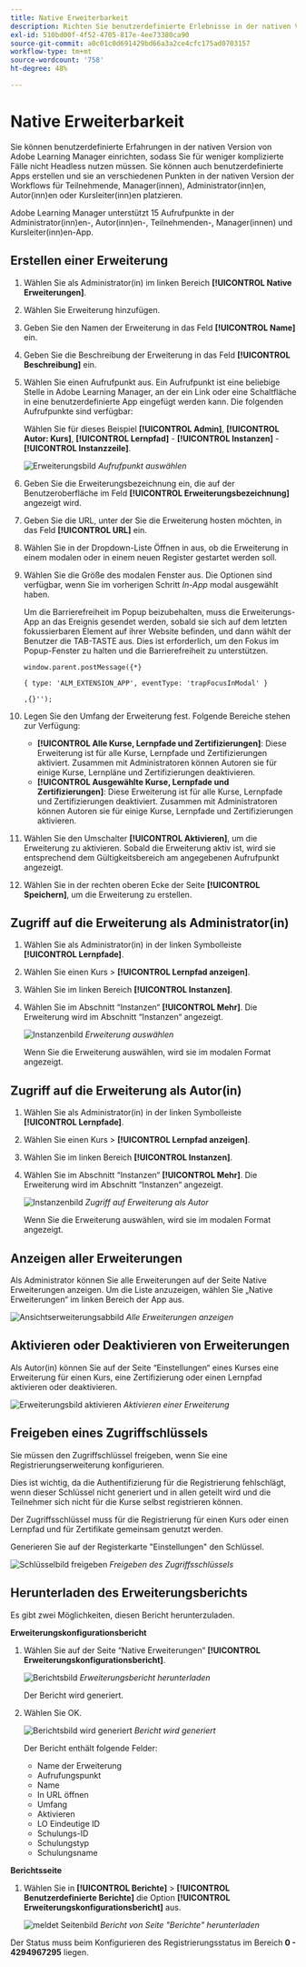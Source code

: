 ```yaml
---
title: Native Erweiterbarkeit
description: Richten Sie benutzerdefinierte Erlebnisse in der nativen Version von Adobe Learning Manager ein, sodass Sie Headless-Erlebnisse nicht für weniger komplizierte Fälle verwenden können.
exl-id: 510bd00f-4f52-4705-817e-4ee73380ca90
source-git-commit: a0c01c0d691429bd66a3a2ce4cfc175ad0703157
workflow-type: tm+mt
source-wordcount: '758'
ht-degree: 48%

---
```


# Native Erweiterbarkeit

Sie können benutzerdefinierte Erfahrungen in der nativen Version von Adobe Learning Manager einrichten, sodass Sie für weniger komplizierte Fälle nicht Headless nutzen müssen. Sie können auch benutzerdefinierte Apps erstellen und sie an verschiedenen Punkten in der nativen Version der Workflows für Teilnehmende, Manager(innen), Administrator(inn)en, Autor(inn)en oder Kursleiter(inn)en platzieren.

Adobe Learning Manager unterstützt 15 Aufrufpunkte in der Administrator(inn)en-, Autor(inn)en-, Teilnehmenden-, Manager(innen) und Kursleiter(inn)en-App.

## Erstellen einer Erweiterung

1. Wählen Sie als Administrator(in) im linken Bereich **[!UICONTROL Native Erweiterungen]**.
1. Wählen Sie Erweiterung hinzufügen.
1. Geben Sie den Namen der Erweiterung in das Feld **[!UICONTROL Name]** ein.
1. Geben Sie die Beschreibung der Erweiterung in das Feld **[!UICONTROL Beschreibung]** ein.
1. Wählen Sie einen Aufrufpunkt aus. Ein Aufrufpunkt ist eine beliebige Stelle in Adobe Learning Manager, an der ein Link oder eine Schaltfläche in eine benutzerdefinierte App eingefügt werden kann. Die folgenden Aufrufpunkte sind verfügbar:

   Wählen Sie für dieses Beispiel **[!UICONTROL Admin]**, **[!UICONTROL Autor: Kurs]**, **[!UICONTROL Lernpfad]** - **[!UICONTROL Instanzen]** - **[!UICONTROL Instanzzeile]**.

   ![Erweiterungsbild](assets/list-native-extensions.png)
   *Aufrufpunkt auswählen*

1. Geben Sie die Erweiterungsbezeichnung ein, die auf der Benutzeroberfläche im Feld **[!UICONTROL Erweiterungsbezeichnung]** angezeigt wird.
1. Geben Sie die URL, unter der Sie die Erweiterung hosten möchten, in das Feld **[!UICONTROL URL]** ein.
1. Wählen Sie in der Dropdown-Liste Öffnen in aus, ob die Erweiterung in einem modalen oder in einem neuen Register gestartet werden soll.
1. Wählen Sie die Größe des modalen Fenster aus. Die Optionen sind verfügbar, wenn Sie im vorherigen Schritt *In-App* modal ausgewählt haben.

   Um die Barrierefreiheit im Popup beizubehalten, muss die Erweiterungs-App an das Ereignis gesendet werden, sobald sie sich auf dem letzten fokussierbaren Element auf ihrer Website befinden, und dann wählt der Benutzer die TAB-TASTE aus. Dies ist erforderlich, um den Fokus im Popup-Fenster zu halten und die Barrierefreiheit zu unterstützen.

   ```
   window.parent.postMessage({*}
   
   { type: 'ALM_EXTENSION_APP', eventType: 'trapFocusInModal' }
   
   ,{}'');
   ```

1. Legen Sie den Umfang der Erweiterung fest. Folgende Bereiche stehen zur Verfügung:

   * **[!UICONTROL Alle Kurse, Lernpfade und Zertifizierungen]**: Diese Erweiterung ist für alle Kurse, Lernpfade und Zertifizierungen aktiviert. Zusammen mit Administratoren können Autoren sie für einige Kurse, Lernpläne und Zertifizierungen deaktivieren.
   * **[!UICONTROL Ausgewählte Kurse, Lernpfade und Zertifizierungen]**: Diese Erweiterung ist für alle Kurse, Lernpfade und Zertifizierungen deaktiviert. Zusammen mit Administratoren können Autoren sie für einige Kurse, Lernpfade und Zertifizierungen aktivieren.

1. Wählen Sie den Umschalter **[!UICONTROL Aktivieren]**, um die Erweiterung zu aktivieren. Sobald die Erweiterung aktiv ist, wird sie entsprechend dem Gültigkeitsbereich am angegebenen Aufrufpunkt angezeigt.
1. Wählen Sie in der rechten oberen Ecke der Seite **[!UICONTROL Speichern]**, um die Erweiterung zu erstellen.

## Zugriff auf die Erweiterung als Administrator(in)

1. Wählen Sie als Administrator(in) in der linken Symbolleiste **[!UICONTROL Lernpfade]**.
1. Wählen Sie einen Kurs > **[!UICONTROL Lernpfad anzeigen]**.
1. Wählen Sie im linken Bereich **[!UICONTROL Instanzen]**.
1. Wählen Sie im Abschnitt “Instanzen“ **[!UICONTROL Mehr]**. Die Erweiterung wird im Abschnitt “Instanzen“ angezeigt.

   ![Instanzenbild](assets/instances-extension.png)
   *Erweiterung auswählen*

   Wenn Sie die Erweiterung auswählen, wird sie im modalen Format angezeigt.

## Zugriff auf die Erweiterung als Autor(in)

1. Wählen Sie als Administrator(in) in der linken Symbolleiste **[!UICONTROL Lernpfade]**.
1. Wählen Sie einen Kurs > **[!UICONTROL Lernpfad anzeigen]**.
1. Wählen Sie im linken Bereich **[!UICONTROL Instanzen]**.
1. Wählen Sie im Abschnitt “Instanzen“ **[!UICONTROL Mehr]**. Die Erweiterung wird im Abschnitt “Instanzen“ angezeigt.

   ![Instanzenbild](assets/instances-extension.png)
   *Zugriff auf Erweiterung als Autor*

   Wenn Sie die Erweiterung auswählen, wird sie im modalen Format angezeigt.

## Anzeigen aller Erweiterungen

Als Administrator können Sie alle Erweiterungen auf der Seite Native Erweiterungen anzeigen. Um die Liste anzuzeigen, wählen Sie „Native Erweiterungen“ im linken Bereich der App aus.

![Ansichtserweiterungsabbild ](assets/view-extensions.png)
*Alle Erweiterungen anzeigen*

## Aktivieren oder Deaktivieren von Erweiterungen

Als Autor(in) können Sie auf der Seite “Einstellungen“ eines Kurses eine Erweiterung für einen Kurs, eine Zertifizierung oder einen Lernpfad aktivieren oder deaktivieren.

![Erweiterungsbild aktivieren](assets/activate-extension.png)
*Aktivieren einer Erweiterung*

## Freigeben eines Zugriffschlüssels

Sie müssen den Zugriffschlüssel freigeben, wenn Sie eine Registrierungserweiterung konfigurieren.

Dies ist wichtig, da die Authentifizierung für die Registrierung fehlschlägt, wenn dieser Schlüssel nicht generiert und in allen geteilt wird und die Teilnehmer sich nicht für die Kurse selbst registrieren können.

Der Zugriffsschlüssel muss für die Registrierung für einen Kurs oder einen Lernpfad und für Zertifikate gemeinsam genutzt werden.

Generieren Sie auf der Registerkarte &quot;Einstellungen&quot; den Schlüssel.

![Schlüsselbild freigeben](assets/share-extension.png)
*Freigeben des Zugriffsschlüssels*

## Herunterladen des Erweiterungsberichts

Es gibt zwei Möglichkeiten, diesen Bericht herunterzuladen.

**Erweiterungskonfigurationsbericht**

1. Wählen Sie auf der Seite “Native Erweiterungen“ **[!UICONTROL Erweiterungskonfigurationsbericht]**.

   ![Berichtsbild](assets/extension-config-report.png)
   *Erweiterungsbericht herunterladen*

   Der Bericht wird generiert.

1. Wählen Sie OK.

   ![Berichtsbild wird generiert](assets/generating-report.png)
   *Bericht wird generiert*

   Der Bericht enthält folgende Felder:

   * Name der Erweiterung
   * Aufrufungspunkt
   * Name
   * In URL öffnen
   * Umfang
   * Aktivieren
   * LO Eindeutige ID
   * Schulungs-ID
   * Schulungstyp
   * Schulungsname

**Berichtsseite**

1. Wählen Sie in **[!UICONTROL Berichte]** > **[!UICONTROL Benutzerdefinierte Berichte]** die Option **[!UICONTROL Erweiterungskonfigurationsbericht]** aus.

   ![meldet Seitenbild ](assets/extension-report-page.png)
   *Bericht von Seite &quot;Berichte&quot; herunterladen*

Der Status muss beim Konfigurieren des Registrierungsstatus im Bereich **0 - 4294967295** liegen.
